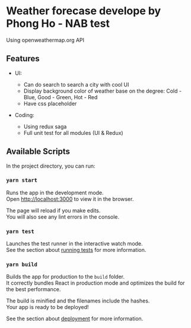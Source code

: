 # Weather forecase develope by Phong Ho -  NAB test
Using openweathermap.org API

## Features
- UI: 
    + Can do search to search a city with cool UI
    + Display background color of weather base on the degree: Cold - Blue, Good - Green, Hot - Red
    + Have css placeholder

- Coding:
    + Using redux saga
    + Full unit test for all modules (UI & Redux)

## Available Scripts

In the project directory, you can run:

### `yarn start`

Runs the app in the development mode.\
Open [http://localhost:3000](http://localhost:3000) to view it in the browser.

The page will reload if you make edits.\
You will also see any lint errors in the console.

### `yarn test`

Launches the test runner in the interactive watch mode.\
See the section about [running tests](https://facebook.github.io/create-react-app/docs/running-tests) for more information.

### `yarn build`

Builds the app for production to the `build` folder.\
It correctly bundles React in production mode and optimizes the build for the best performance.

The build is minified and the filenames include the hashes.\
Your app is ready to be deployed!

See the section about [deployment](https://facebook.github.io/create-react-app/docs/deployment) for more information.
